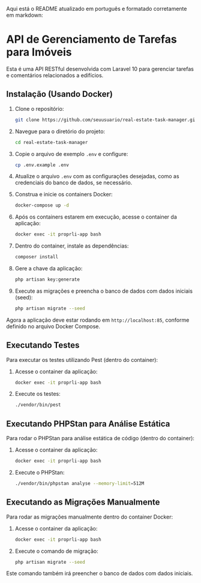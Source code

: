 Aqui está o README atualizado em português e formatado corretamente em markdown:

# API de Gerenciamento de Tarefas para Imóveis

Esta é uma API RESTful desenvolvida com Laravel 10 para gerenciar tarefas e comentários relacionados a edifícios.

## Instalação (Usando Docker)

1. Clone o repositório:
   ```bash
   git clone https://github.com/seuusuario/real-estate-task-manager.git
   ```

1. Navegue para o diretório do projeto:
   ```bash
   cd real-estate-task-manager
   ```

2. Copie o arquivo de exemplo `.env` e configure:
   ```bash
   cp .env.example .env
   ```

3. Atualize o arquivo `.env` com as configurações desejadas, como as credenciais do banco de dados, se necessário.

4. Construa e inicie os containers Docker:
   ```bash
   docker-compose up -d
   ```

5. Após os containers estarem em execução, acesse o container da aplicação:
   ```bash
   docker exec -it proprli-app bash
   ```

6. Dentro do container, instale as dependências:
   ```bash
   composer install
   ```

7. Gere a chave da aplicação:
   ```bash
   php artisan key:generate
   ```

8. Execute as migrações e preencha o banco de dados com dados iniciais (seed):
   ```bash
   php artisan migrate --seed
   ```

Agora a aplicação deve estar rodando em `http://localhost:85`, conforme definido no arquivo Docker Compose.

## Executando Testes

Para executar os testes utilizando Pest (dentro do container):

1. Acesse o container da aplicação:
   ```bash
   docker exec -it proprli-app bash
   ```

2. Execute os testes:
   ```bash
   ./vendor/bin/pest
   ```

## Executando PHPStan para Análise Estática

Para rodar o PHPStan para análise estática de código (dentro do container):

1. Acesse o container da aplicação:
   ```bash
   docker exec -it proprli-app bash
   ```

2. Execute o PHPStan:
   ```bash
   ./vendor/bin/phpstan analyse --memory-limit=512M
   ```

## Executando as Migrações Manualmente

Para rodar as migrações manualmente dentro do container Docker:

1. Acesse o container da aplicação:
   ```bash
   docker exec -it proprli-app bash
   ```

2. Execute o comando de migração:
   ```bash
   php artisan migrate --seed
   ```

Este comando também irá preencher o banco de dados com dados iniciais.

```
